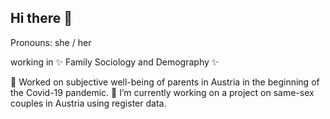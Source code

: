 ## Hi there 👋

Pronouns: she / her

working in ✨ Family Sociology and Demography ✨ 

🔭 Worked on subjective well-being of parents in Austria in the beginning of the Covid-19 pandemic.
🔭 I’m currently working on a project on same-sex couples in Austria using register data.
<!--
**goeltl/goeltl** is a ✨ _special_ ✨ repository because its `README.md` (this file) appears on your GitHub profile.

Here are some ideas to get you started:

- 🔭 I’m currently working on ...
- 🌱 I’m currently learning ...
- 👯 I’m looking to collaborate on ...
- 🤔 I’m looking for help with ...
- 💬 Ask me about ...
- 📫 How to reach me: ...
- 😄 Pronouns: ...
- ⚡ Fun fact: ...
-->
